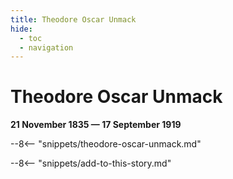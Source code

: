 ```yaml
---
title: Theodore Oscar Unmack
hide:
  - toc
  - navigation 
---
```


# Theodore Oscar Unmack

**21 November 1835 — 17 September 1919**

--8<-- "snippets/theodore-oscar-unmack.md"

--8<-- "snippets/add-to-this-story.md"